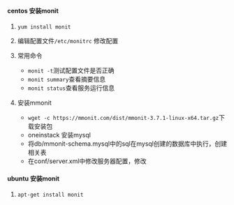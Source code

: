 #### centos 安装monit
1. `yum install monit`
2. 编辑配置文件`/etc/monitrc` 修改配置
3. 常用命令
    
   + `monit -t`测试配置文件是否正确  
   + `monit summary`查看摘要信息  
   + `monit status`查看服务运行信息  

4. 安装mmonit

    + `wget -c https://mmonit.com/dist/mmonit-3.7.1-linux-x64.tar.gz`下载安装包    
    + oneinstack 安装mysql  
    + 将db/mmonit-schema.mysql中的sql在mysql创建的数据库中执行，创建相关表  
    + 在conf/server.xml中修改服务器配置，修改  
    
    <Realm url="mysql://username:password@127.0.0.1/mmonit"  minConnections="1" maxConnections="25" reapConnections="1000" />

#### ubuntu 安装monit
1. `apt-get install monit`
